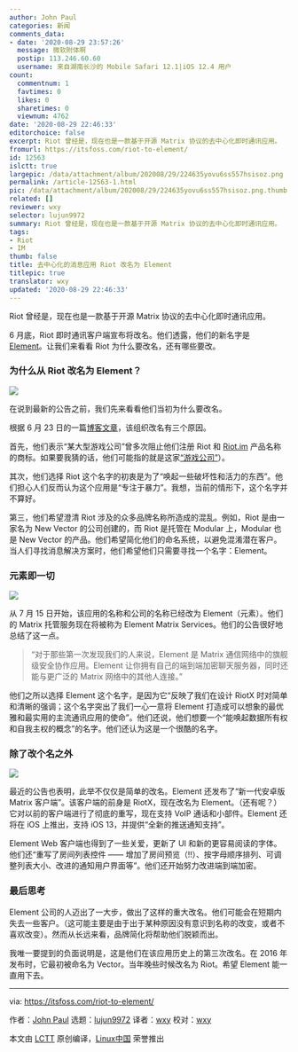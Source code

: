 ```yaml
---
author: John Paul
categories: 新闻
comments_data:
- date: '2020-08-29 23:57:26'
  message: 微软附体啊
  postip: 113.246.60.60
  username: 来自湖南长沙的 Mobile Safari 12.1|iOS 12.4 用户
count:
  commentnum: 1
  favtimes: 0
  likes: 0
  sharetimes: 0
  viewnum: 4762
date: '2020-08-29 22:46:33'
editorchoice: false
excerpt: Riot 曾经是，现在也是一款基于开源 Matrix 协议的去中心化即时通讯应用。
fromurl: https://itsfoss.com/riot-to-element/
id: 12563
islctt: true
largepic: /data/attachment/album/202008/29/224635yovu6ss557hsisoz.png
permalink: /article-12563-1.html
pic: /data/attachment/album/202008/29/224635yovu6ss557hsisoz.png.thumb.jpg
related: []
reviewer: wxy
selector: lujun9972
summary: Riot 曾经是，现在也是一款基于开源 Matrix 协议的去中心化即时通讯应用。
tags:
- Riot
- IM
thumb: false
title: 去中心化的消息应用 Riot 改名为 Element
titlepic: true
translator: wxy
updated: '2020-08-29 22:46:33'
---
```


Riot 曾经是，现在也是一款基于开源 Matrix 协议的去中心化即时通讯应用。


6 月底，Riot 即时通讯客户端宣布将改名。他们透露，他们的新名字是 [Element](https://element.io/)。让我们来看看 Riot 为什么要改名，还有哪些要改。


### 为什么从 Riot 改名为 Element？


![](/data/attachment/album/202008/29/224635yovu6ss557hsisoz.png)


在说到最新的公告之前，我们先来看看他们当初为什么要改名。


根据 6 月 23 日的一篇[博客文章](https://element.io/blog/the-world-is-changing/)，该组织改名有三个原因。


首先，他们表示“某大型游戏公司”曾多次阻止他们注册 Riot 和 [Riot.im](http://Riot.im) 产品名称的商标。如果要我猜的话，他们可能指的就是这家[“游戏公司”](https://en.wikipedia.org/wiki/Riot_Games)）。


其次，他们选择 Riot 这个名字的初衷是为了“唤起一些破坏性和活力的东西”。他们担心人们反而认为这个应用是“专注于暴力”。我想，当前的情形下，这个名字并不算好。


第三，他们希望澄清 Riot 涉及的众多品牌名称所造成的混乱。例如，Riot 是由一家名为 New Vector 的公司创建的，而 Riot 是托管在 Modular 上，Modular 也是 New Vector 的产品。他们希望简化他们的命名系统，以避免混淆潜在客户。当人们寻找消息解决方案时，他们希望他们只需要寻找一个名字：Element。


### 元素即一切


![](/data/attachment/album/202008/29/224641ecvuvqs83q0wqhhc.jpg)


从 7 月 15 日开始，该应用的名称和公司的名称已经改为 Element（元素）。他们的 Matrix 托管服务现在将被称为 Element Matrix Services。他们的公告很好地总结了这一点。



> 
> “对于那些第一次发现我们的人来说，Element 是 Matrix 通信网络中的旗舰级安全协作应用。Element 让你拥有自己的端到端加密聊天服务器，同时还能与更广泛的 Matrix 网络中的其他人连接。”
> 
> 
> 


他们之所以选择 Element 这个名字，是因为它“反映了我们在设计 RiotX 时对简单和清晰的强调；这个名字突出了我们一心一意将 Element 打造成可以想象的最优雅和最实用的主流通讯应用的使命”。他们还说，他们想要一个“能唤起数据所有权和自我主权的概念”的名字。他们还认为这是一个很酷的名字。


### 除了改个名之外


![](/data/attachment/album/202008/29/224651ovu6b8dpxd833lop.jpg)


最近的公告也表明，此举不仅仅是简单的改名。Element 还发布了“新一代安卓版 Matrix 客户端”。该客户端的前身是 RiotX，现在改名为 Element。（还有呢？）它对以前的客户端进行了彻底的重写，现在支持 VoIP 通话和小部件。Element 还将在 iOS 上推出，支持 iOS 13，并提供“全新的推送通知支持”。


Element Web 客户端也得到了一些关爱，更新了 UI 和新的更容易阅读的字体。他们还“重写了房间列表控件 —— 增加了房间预览（!!）、按字母顺序排列、可调整列表大小、改进的通知用户界面等”。他们还开始努力改进端到端加密。


### 最后思考


Element 公司的人迈出了一大步，做出了这样的重大改名。他们可能会在短期内失去一些客户。（这可能主要是由于出于某种原因没有意识到名称的改变，或者不喜欢改变）。然而从长远来看，品牌简化将帮助他们脱颖而出。


我唯一要提到的负面说明是，这是他们在该应用历史上的第三次改名。在 2016 年发布时，它最初被命名为 Vector。当年晚些时候改名为 Riot。希望 Element 能一直用下去。




---


via: <https://itsfoss.com/riot-to-element/>


作者：[John Paul](https://itsfoss.com/author/john/) 选题：[lujun9972](https://github.com/lujun9972) 译者：[wxy](https://github.com/wxy) 校对：[wxy](https://github.com/wxy)


本文由 [LCTT](https://github.com/LCTT/TranslateProject) 原创编译，[Linux中国](https://linux.cn/) 荣誉推出